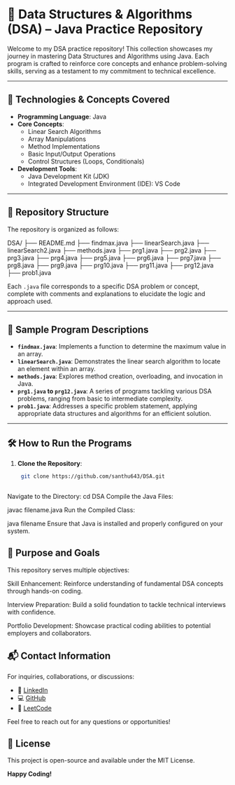 # 📘 Data Structures & Algorithms (DSA) – Java Practice Repository

Welcome to my DSA practice repository! This collection showcases my journey in mastering Data Structures and Algorithms using Java. Each program is crafted to reinforce core concepts and enhance problem-solving skills, serving as a testament to my commitment to technical excellence.

---

## 🚀 Technologies & Concepts Covered

- **Programming Language**: Java
- **Core Concepts**:
  - Linear Search Algorithms
  - Array Manipulations
  - Method Implementations
  - Basic Input/Output Operations
  - Control Structures (Loops, Conditionals)
- **Development Tools**:
  - Java Development Kit (JDK)
  - Integrated Development Environment (IDE): VS Code

---

## 📂 Repository Structure

The repository is organized as follows:

DSA/
├── README.md
├── findmax.java
├── linearSearch.java
├── linearSearch2.java
├── methods.java
├── prg1.java
├── prg2.java
├── prg3.java
├── prg4.java
├── prg5.java
├── prg6.java
├── prg7.java
├── prg8.java
├── prg9.java
├── prg10.java
├── prg11.java
├── prg12.java
├── prob1.java


Each `.java` file corresponds to a specific DSA problem or concept, complete with comments and explanations to elucidate the logic and approach used.

---

## 🧠 Sample Program Descriptions

- **`findmax.java`**: Implements a function to determine the maximum value in an array.
- **`linearSearch.java`**: Demonstrates the linear search algorithm to locate an element within an array.
- **`methods.java`**: Explores method creation, overloading, and invocation in Java.
- **`prg1.java` to `prg12.java`**: A series of programs tackling various DSA problems, ranging from basic to intermediate complexity.
- **`prob1.java`**: Addresses a specific problem statement, applying appropriate data structures and algorithms for an efficient solution.

---

## 🛠️ How to Run the Programs

1. **Clone the Repository**:
   ```bash
    git clone https://github.com/santhu643/DSA.git
 
Navigate to the Directory:
cd DSA
Compile the Java Files:

javac filename.java
Run the Compiled Class:

java filename
Ensure that Java is installed and properly configured on your system.

## 🎯 Purpose and Goals
This repository serves multiple objectives:

Skill Enhancement: Reinforce understanding of fundamental DSA concepts through hands-on coding.

Interview Preparation: Build a solid foundation to tackle technical interviews with confidence.

Portfolio Development: Showcase practical coding abilities to potential employers and collaborators.

## 📬 Contact Information
For inquiries, collaborations, or discussions:
- 🔗 [LinkedIn](https://www.linkedin.com/in/santhiya-prakash-87449425a/)
- 💻 [GitHub](https://github.com/Santhiyaprakash)
- 🧠 [LeetCode](https://leetcode.com/u/santhiya04/)

Feel free to reach out for any questions or opportunities!

## 📄 License
This project is open-source and available under the MIT License.

**Happy Coding!**
